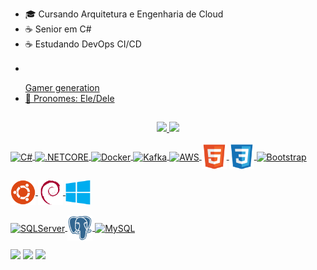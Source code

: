 * 🎓 Cursando Arquitetura e Engenharia de Cloud
* ☕ Senior em C#
* ☕ Estudando DevOps CI/CD
* <p><a href="https://playvalorant.com/pt-br/"><img src="https://user-images.githubusercontent.com/2520292/172984732-89d140ce-1aa6-4d33-840a-202adf5fe345.png" width="16" height="16" /> </p> Gamer generation
* 👦 Pronomes: Ele/Dele

##
<div align="center">
  <a href="https://github.com/Jeankininho">
  <img height="145em" src="https://github-readme-stats.vercel.app/api?username=Jeankininho&show_icons=true&theme=moltack&include_all_commits=true&count_private=true"/>
  <img height="145em" src="https://github-readme-stats.vercel.app/api/top-langs/?username=Jeankininho&layout=compact&langs_count=7&theme=moltack"/>
</div>
  
  
<div style="display: inline_block"><br>
  <img align="center" alt="C#" height="40" width="40" src="https://cdn.jsdelivr.net/gh/devicons/devicon/icons/csharp/csharp-line.svg" />
  <img align="center" alt=".NETCORE" height="40" width="40" src="https://cdn.jsdelivr.net/gh/devicons/devicon/icons/dotnetcore/dotnetcore-original.svg" />
  <img align="center" alt="Docker" height="40" width="40" src="https://cdn.jsdelivr.net/gh/devicons/devicon/icons/docker/docker-original.svg" />
  <img align="center" alt="Kafka" height="40" width="40" src="https://cdn.jsdelivr.net/gh/devicons/devicon/icons/apachekafka/apachekafka-original-wordmark.svg" />
  <img align="center" alt="AWS" height="40" width="40" src="https://cdn.jsdelivr.net/gh/devicons/devicon/icons/amazonwebservices/amazonwebservices-original-wordmark.svg" />
  <img align="center" alt="HTML5" height="40" width="40"  src="https://raw.githubusercontent.com/devicons/devicon/master/icons/html5/html5-original.svg"/>
  <img align="center" alt="CSS" height="40" width="40" src="https://raw.githubusercontent.com/devicons/devicon/master/icons/css3/css3-original.svg"/>
  <img align="center" alt="Bootstrap" height="40" width="40"  src="https://cdn.jsdelivr.net/gh/devicons/devicon/icons/bootstrap/bootstrap-original.svg" />
</div> 
<div style="display: inline_block"><br>
  <img align="center" alt="Ubuntu" height="40" width="40" src="https://raw.githubusercontent.com/devicons/devicon/master/icons/ubuntu/ubuntu-plain.svg"/>
  <img align="center" alt="Debian" height="40" width="40" src="https://raw.githubusercontent.com/devicons/devicon/master/icons/debian/debian-original.svg"/>
  <img align="center" alt="Windows" height="40" width="40" src="https://raw.githubusercontent.com/devicons/devicon/master/icons/windows8/windows8-original.svg"/>
</div> 
<div style="display: inline_block"><br>
    <img align="center" alt="SQLServer" height="40" width="40" src="https://cdn.jsdelivr.net/gh/devicons/devicon/icons/microsoftsqlserver/microsoftsqlserver-plain-wordmark.svg"/>
  <img align="center" alt="PostgreSQL" height="40" width="40" src="https://raw.githubusercontent.com/devicons/devicon/master/icons/postgresql/postgresql-plain.svg"/>
  <img align="center" alt="MySQL" height="40" width="40" src="https://cdn.jsdelivr.net/gh/devicons/devicon/icons/mysql/mysql-original.svg" />
</div> 
  
 
  <a href="https://instagram.com/Jeankininho" target="_blank"><img src="https://img.shields.io/badge/-Instagram-%23E4405F?style=for-the-badge&logo=instagram&logoColor=white" target="_blank"></a>
  <a href = "mailto:jean.kininho@gmail.com"><img src="https://img.shields.io/badge/-Gmail-%23333?style=for-the-badge&logo=gmail&logoColor=white" target="_blank"></a>
  <a href="https://www.linkedin.com/in/Jeankininho" target="_blank"><img src="https://img.shields.io/badge/-LinkedIn-%230077B5?style=for-the-badge&logo=linkedin&logoColor=white" target="_blank"></a> 

  
